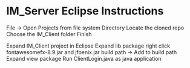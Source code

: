 # IM_Server Eclipse Instructions

File -> Open Projects from file system
Directory
Locate the cloned repo
Choose the IM_Client folder
Finish

Expand IM_Client project in Eclipse
Expand lib package
right click fontawesomefx-8.9.jar and jfoenix.jar
build path -> Add to build path
Expand view package
Run ClientLogin.java as java application
